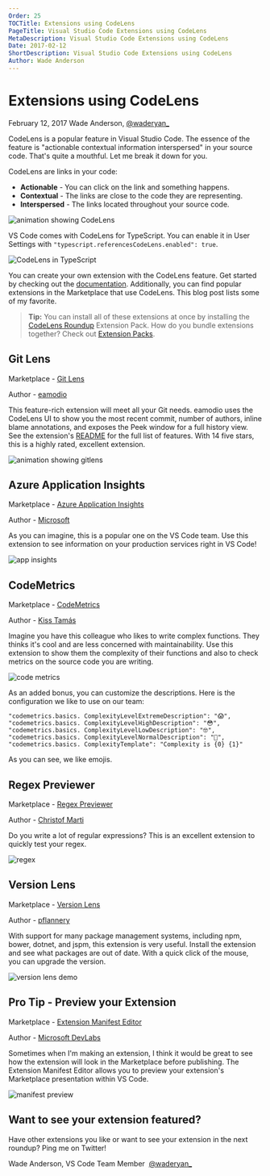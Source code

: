 ```yaml
---
Order: 25
TOCTitle: Extensions using CodeLens
PageTitle: Visual Studio Code Extensions using CodeLens
MetaDescription: Visual Studio Code Extensions using CodeLens
Date: 2017-02-12
ShortDescription: Visual Studio Code Extensions using CodeLens
Author: Wade Anderson
---
```


# Extensions using CodeLens

February 12, 2017 Wade Anderson, [@waderyan_](https://twitter.com/waderyan_)

CodeLens is a popular feature in Visual Studio Code. The essence of the feature is "actionable contextual information interspersed" in your source code. That's quite a mouthful. Let me break it down for you.

CodeLens are links in your code:

- **Actionable** - You can click on the link and something happens.
- **Contextual** - The links are close to the code they are representing.
- **Interspersed** - The links located throughout your source code.

![animation showing CodeLens](code_lens.gif)

VS Code comes with CodeLens for TypeScript. You can enable it in User Settings with `"typescript.referencesCodeLens.enabled": true`.

![CodeLens in TypeScript](typescript_code_lens.png)

You can create your own extension with the CodeLens feature. Get started by checking out the [documentation](/docs/extensionAPI/language-support.md#codelens-show-actionable-context-information-within-source-code). Additionally, you can find popular extensions in the Marketplace that use CodeLens. This blog post lists some of my favorite.

> **Tip:** You can install all of these extensions at once by installing the [CodeLens Roundup](https://marketplace.visualstudio.com/items?itemName=waderyan.code-lens-roundup) Extension Pack. How do you bundle extensions together? Check out [Extension Packs](/docs/extensionAPI/extension-manifest.md#extension-packs).

## Git Lens

Marketplace - [Git Lens](https://marketplace.visualstudio.com/items?itemName=eamodio.gitlens)

Author - [eamodio](https://marketplace.visualstudio.com/search?term=publisher%3A%22eamodio%22&target=VSCode)

This feature-rich extension will meet all your Git needs. eamodio uses the CodeLens UI to show you the most recent commit, number of authors, inline blame annotations, and exposes the Peek window for a full history view. See the extension's [README](https://marketplace.visualstudio.com/items?itemName=eamodio.gitlens) for the full list of features. With 14 five stars, this is a highly rated, excellent extension.

![animation showing gitlens](preview_gitlens.gif)

## Azure Application Insights

Marketplace - [Azure Application Insights](https://marketplace.visualstudio.com/items?itemName=VisualStudioOnlineApplicationInsights.application-insights)

Author - [Microsoft](https://marketplace.visualstudio.com/search?term=publisher%3A%22Microsoft%22&target=VSCode)

As you can imagine, this is a popular one on the VS Code team. Use this extension to see information on your production services right in VS Code!

![app insights](appinsights.gif)

## CodeMetrics

Marketplace - [CodeMetrics](https://marketplace.visualstudio.com/items?itemName=kisstkondoros.vscode-codemetrics)

Author - [Kiss Tamás](https://marketplace.visualstudio.com/search?term=publisher%3A%22Kiss%20Tam%C3%A1s%22&target=VSCode)

Imagine you have this colleague who likes to write complex functions. They thinks it's cool and are less concerned with maintainability. Use this extension to show them the complexity of their functions and also to check metrics on the source code you are writing.

![code metrics](codemetrics.png)

As an added bonus, you can customize the descriptions. Here is the configuration we like to use on our team:

```
"codemetrics.basics. ComplexityLevelExtremeDescription": "😱",
"codemetrics.basics. ComplexityLevelHighDescription": "😳",
"codemetrics.basics. ComplexityLevelLowDescription": "🤓",
"codemetrics.basics. ComplexityLevelNormalDescription": "🤔",
"codemetrics.basics. ComplexityTemplate": "Complexity is {0} {1}"
```

As you can see, we like emojis.

## Regex Previewer

Marketplace - [Regex Previewer](https://marketplace.visualstudio.com/items?itemName=chrmarti.regex)

Author - [Christof Marti](https://marketplace.visualstudio.com/search?term=publisher%3A%22Christof%20Marti%22&target=VSCode)

Do you write a lot of regular expressions? This is an excellent extension to quickly test your regex.

![regex](regex.gif)

## Version Lens

Marketplace - [Version Lens](https://marketplace.visualstudio.com/items?itemName=pflannery.vscode-versionlens)

Author - [pflannery](https://marketplace.visualstudio.com/search?term=publisher%3A%22pflannery%22&target=VSCode)

With support for many package management systems, including npm, bower, dotnet, and jspm, this extension is very useful. Install the extension and see what packages are out of date. With a quick click of the mouse, you can upgrade the version.

![version lens demo](versionlens.png)

## Pro Tip - Preview your Extension

Marketplace - [Extension Manifest Editor](https://marketplace.visualstudio.com/items?itemName=ms-devlabs.extension-manifest-editor)

Author - [Microsoft DevLabs](https://marketplace.visualstudio.com/search?term=publisher%3A%22Microsoft%20DevLabs%22&target=VSCode)

Sometimes when I'm making an extension, I think it would be great to see how the extension will look in the Marketplace before publishing. The Extension Manifest Editor allows you to preview your extension's Marketplace presentation within VS Code.

![manifest preview](manifest_preview.gif)

## Want to see your extension featured?

Have other extensions you like or want to see your extension in the next roundup? Ping me on Twitter!

Wade Anderson, VS Code Team Member  [@waderyan_](https://twitter.com/waderyan_)